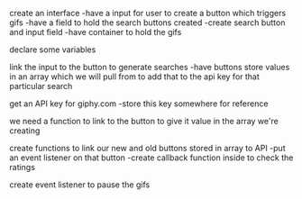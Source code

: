 create an interface 
	-have a input for user to create a button which triggers gifs
	-have a field to hold the search buttons created
		-create search button and input field
	-have container to hold the gifs


declare some variables

link the input to the button to generate searches
	-have buttons store values in an array which we will pull from to add that to the api key for that particular search

get an API key for giphy.com
	-store this key somewhere for reference

we need a function to link to the button to give it value in the array we're creating

create functions to link our new and old buttons stored in array to API
	-put an event listener on that button
		-create callback function inside to check the ratings

create event listener to pause the gifs